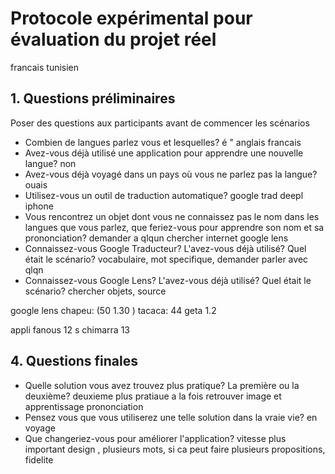 # Protocole expérimental pour évaluation du projet réel

francais tunisien

## 1. Questions préliminaires

Poser des questions aux participants avant de commencer les scénarios

- Combien de langues parlez vous et lesquelles?
é " anglais francais
- Avez-vous déjà utilisé une application pour apprendre une nouvelle langue?
non
- Avez-vous déjà voyagé dans un pays où vous ne parlez pas la langue?
ouais
- Utilisez-vous un outil de traduction automatique?
google trad deepl iphone
- Vous rencontrez un objet dont vous ne connaissez pas le nom dans les langues que vous parlez, que feriez-vous pour apprendre son nom et sa prononciation?
demander a qlqun
chercher internet google lens
- Connaissez-vous Google Traducteur? L'avez-vous déjà utilisé? Quel était le scénario?
vocabulaire, mot specifique, demander parler avec qlqn
- Connaissez-vous Google Lens? L'avez-vous déjà utilisé? Quel était le scénario?
chercher objets, source



google lens
chapeu: (50  1.30 )
tacaca: 44
geta 1.2

appli
fanous 12 s
chimarra 13


## 4. Questions finales
- Quelle solution vous avez trouvez plus pratique? La première ou la deuxième? 
deuxieme plus pratiaue a la fois retrouver image et apprentissage prononciation
- Pensez vous que vous utiliserez une telle solution dans la vraie vie?
en voyage
- Que changeriez-vous pour améliorer l'application?
vitesse plus important design , plusieurs mots, si ca peut faire plusieurs propositions, fidelite